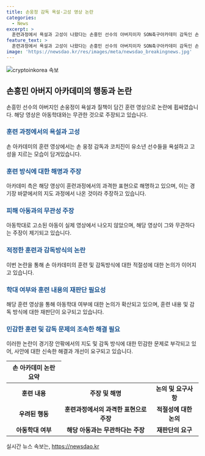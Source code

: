 ```yaml
---
title: 손웅정 감독 욕설·고성 영상 논란
categories:
  - News
excerpt: >
  훈련과정에서 욕설과 고성이 나왔다는 손흥민 선수의 아버지이자 SON축구아카데미 감독인 손웅정이 논란에 휩싸였다. 하지만 아카데미 측은 해당 영상은 논란이 된 아동과 무관하며, 표현이 정제되지 않은 것이라고 주장했다. 또한, 고소 당한 아동은 경기에 거의 참여하지 않았으며, 해당 영상에 등장하지 않았다고 강조했다.
feature_text: >
  훈련과정에서 욕설과 고성이 나왔다는 손흥민 선수의 아버지이자 SON축구아카데미 감독인 손웅정이 논란에 휩싸였다. 하지만 아카데미 측은 해당 영상은 논란이 된 아동과 무관하며, 표현이 정제되지 않은 것이라고 주장했다. 또한, 고소 당한 아동은 경기에 거의 참여하지 않았으며, 해당 영상에 등장하지 않았다고 강조했다.
image: 'https://newsdao.kr/res/images/meta/newsdao_breakingnews.jpg'
---
```


<p><img src="https://newsdao.kr/res/images/meta/newsdao_breakingnews.jpg" alt="cryptoinkorea 속보" /></p>

<h2 data-ke-size="size26">손흥민 아버지 아카데미의 행동과 논란</h2>

<p data-ke-size="size16">손흥민 선수의 아버지인 손웅정이 욕설과 질책이 담긴 훈련 영상으로 논란에 휩싸였습니다. 해당 영상은 아동학대와는 무관한 것으로 주장되고 있습니다.</p>

<h3><b><span style="color: #1a5490;">훈련 과정에서의 욕설과 고성</span></b></h3>

<p data-ke-size="size16">손 아카데미의 훈련 영상에서는 손 웅정 감독과 코치진이 유소년 선수들을 욕설하고 고성을 지르는 모습이 담겨있습니다.</p>

<h3><b><span style="color: #1a5490;">훈련 방식에 대한 해명과 주장</span></b></h3>

<p data-ke-size="size16">아카데미 측은 해당 영상이 훈련과정에서의 과격한 표현으로 해명하고 있으며, 이는 경기장 바깥에서의 지도 과정에서 나온 것이라 주장하고 있습니다.</p>

<h3><b><span style="color: #1a5490;">피해 아동과의 무관성 주장</span></b></h3>

<p data-ke-size="size16">아동학대로 고소된 아동이 실제 영상에서 나오지 않았으며, 해당 영상이 그와 무관하다는 주장이 제기되고 있습니다.</p>

<h3><b><span style="color: #1a5490;">적정한 훈련과 감독방식의 논란</span></b></h3>

<p data-ke-size="size16">이번 논란을 통해 손 아카데미의 훈련 및 감독방식에 대한 적절성에 대한 논의가 이어지고 있습니다.</p>

<h3><b><span style="color: #1a5490;">학대 여부와 훈련 내용의 재판단 필요성</span></b></h3>

<p data-ke-size="size16">해당 훈련 영상을 통해 아동학대 여부에 대한 논의가 확산되고 있으며, 훈련 내용 및 감독 방식에 대한 재판단이 요구되고 있습니다.</p>

<h3><b><span style="color: #1a5490;">민감한 훈련 및 감독 문제의 조속한 해결 필요</span></b></h3>

<p data-ke-size="size16">이러한 논란이 경기장 안팎에서의 지도 및 감독 방식에 대한 민감한 문제로 부각되고 있어, 사안에 대한 신속한 해결과 개선이 요구되고 있습니다.</p>

<table>
    <thead>
        <tr>
            <th style="text-align: center; height: 17px;"><b>손 아카데미 논란 요약</b></th>
        </tr>
    </thead>
    <tbody>
        <tr>
            <td style="text-align: center; height: 17px;"><b>훈련 내용</b></td>
            <td style="text-align: center; height: 17px;"><b>주장 및 해명</b></td>
            <td style="text-align: center; height: 17px;"><b>논의 및 요구사항</b></td>
        </tr>
        <tr>
            <td style="text-align: center; height: 17px;"><b>우려된 행동</b></td>
            <td style="text-align: center; height: 17px;"><b>훈련과정에서의 과격한 표현으로 주장</b></td>
            <td style="text-align: center; height: 17px;"><b>적절성에 대한 논의</b></td>
        </tr>
        <tr>
            <td style="text-align: center; height: 17px;"><b>아동학대 여부</b></td>
            <td style="text-align: center; height: 17px;"><b>해당 아동과는 무관하다는 주장</b></td>
            <td style="text-align: center; height: 17px;"><b>재판단의 요구</b></td>
        </tr>
    </tbody>
</table>
실시간 뉴스 속보는, <a href="https://newsdao.kr" rel="dofollow">https://newsdao.kr</a>


